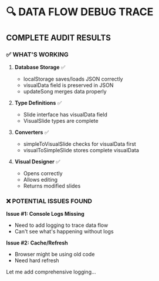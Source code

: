# 🔍 DATA FLOW DEBUG TRACE

## COMPLETE AUDIT RESULTS

### ✅ WHAT'S WORKING

1. **Database Storage** ✅
   - localStorage saves/loads JSON correctly
   - visualData field is preserved in JSON
   - updateSong merges data properly

2. **Type Definitions** ✅
   - Slide interface has visualData field
   - VisualSlide types are complete

3. **Converters** ✅
   - simpleToVisualSlide checks for visualData first
   - visualToSimpleSlide stores complete visualData

4. **Visual Designer** ✅
   - Opens correctly
   - Allows editing
   - Returns modified slides

### ❌ POTENTIAL ISSUES FOUND

**Issue #1: Console Logs Missing**
- Need to add logging to trace data flow
- Can't see what's happening without logs

**Issue #2: Cache/Refresh**
- Browser might be using old code
- Need hard refresh

Let me add comprehensive logging...

